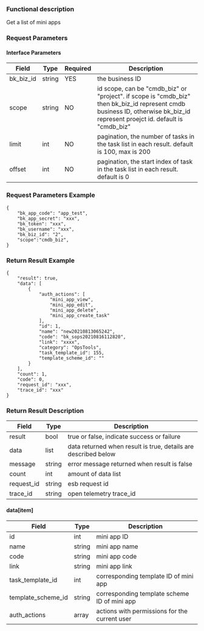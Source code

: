 ### Functional description

Get a list of mini apps

### Request Parameters

#### Interface Parameters

| Field     | Type   | Required | Description                                                                                                                                                                 |
|-----------|--------|----------|-----------------------------------------------------------------------------------------------------------------------------------------------------------------------------|
| bk_biz_id | string | YES      | the business ID                                                                                                                                                             |
| scope     | string | NO       | id scope, can be "cmdb_biz" or "project". if scope is "cmdb_biz" then bk_biz_id represent cmdb business ID, otherwise bk_biz_id represent proejct id. default is "cmdb_biz" |
| limit     | int    | NO       | pagination, the number of tasks in the task list in each result. default is 100, max is 200                                                                                 |
| offset    | int    | NO       | pagination, the start index of task in the task list in each result. default is 0                                                                                           |

### Request Parameters Example

```
{
    "bk_app_code": "app_test",
    "bk_app_secret": "xxx",
    "bk_token": "xxx",
    "bk_username": "xxx",
    "bk_biz_id": "2",
	"scope":"cmdb_biz",
}
```

### Return Result Example

```
{
    "result": true,
    "data": [
        {
            "auth_actions": [
                "mini_app_view",
                "mini_app_edit",
                "mini_app_delete",
                "mini_app_create_task"
            ],
            "id": 1,
            "name": "new20210813065242",
            "code": "bk_sops20210816112820",
            "link": "xxxx",
            "category": "OpsTools",
            "task_template_id": 155,
            "template_scheme_id": ""
        }
    ],
    "count": 1,
    "code": 0,
    "request_id": "xxx",
    "trace_id": "xxx"
}
```

### Return Result Description

| Field      | Type   | Description                                                    |
|------------|--------|----------------------------------------------------------------|
| result     | bool   | true or false, indicate success or failure                     |
| data       | list   | data returned when result is true, details are described below |
| message    | string | error message returned when result is false                    |
| count      | int    | amount of data list                                            |
| request_id | string | esb request id                                                 |
| trace_id   | string | open telemetry trace_id                                        |

#### data[item]

| Field              | Type   | Description                                   |
|--------------------|--------|-----------------------------------------------|
| id                 | int    | mini app ID                                   |
| name               | string | mini app name                                 |
| code               | string | mini app code                                 |
| link               | string | mini app link                                 |
| task_template_id   | int    | corresponding template ID of mini app         |
| template_scheme_id | string | corresponding template scheme ID of mini app  |                                  
| auth_actions       | array  | actions with permissions for the current user |                          
